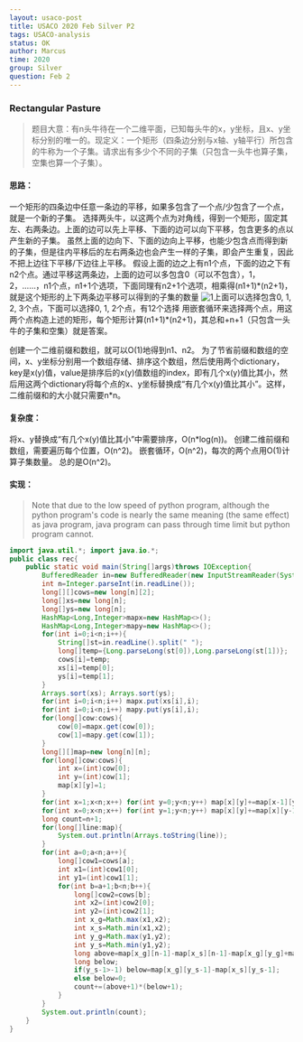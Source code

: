 ```yaml
---
layout: usaco-post
title: USACO 2020 Feb Silver P2
tags: USACO-analysis
status: OK
author: Marcus
time: 2020
group: Silver
question: Feb 2
---
```

### Rectangular Pasture

> 题目大意：有n头牛待在一个二维平面，已知每头牛的x，y坐标，且x、y坐标分别的唯一的。现定义：一个矩形（四条边分别与x轴、y轴平行）所包含的牛称为一个子集。请求出有多少个不同的子集（只包含一头牛也算子集，空集也算一个子集）。

#### 思路：

一个矩形的四条边中任意一条边的平移，如果多包含了一个点/少包含了一个点，就是一个新的子集。
选择两头牛，以这两个点为对角线，得到一个矩形，固定其左、右两条边。上面的边可以先上平移、下面的边可以向下平移，包含更多的点以产生新的子集。
虽然上面的边向下、下面的边向上平移，也能少包含点而得到新的子集，但是往内平移后的左右两条边也会产生一样的子集，即会产生重复，因此不把上边往下平移/下边往上平移。
假设上面的边之上有n1个点，下面的边之下有n2个点。通过平移这两条边，上面的边可以多包含0（可以不包含），1，2，……，n1个点，n1+1个选项，下面同理有n2+1个选项，相乘得(n1+1)\*(n2+1)，就是这个矩形的上下两条边平移可以得到的子集的数量
![1](https://tva1.sinaimg.cn/mw690/0085ShT8gy1glwweqwyqdj307609paad.jpg)上面可以选择包含0, 1, 2, 3个点，下面可以选择0, 1, 2个点，有12个选择
用嵌套循环来选择两个点，用这两个点构造上述的矩形，每个矩形计算(n1+1)\*(n2+1)，其总和+n+1（只包含一头牛的子集和空集）就是答案。

创建一个二维前缀和数组，就可以O(1)地得到n1、n2。
为了节省前缀和数组的空间，x、y坐标分别用一个数组存储、排序这个数组，然后使用两个dictionary，key是x(y)值，value是排序后的x(y)值数组的index，即有几个x(y)值比其小，然后用这两个dictionary将每个点的x、y坐标替换成“有几个x(y)值比其小”。这样，二维前缀和的大小就只需要n\*n。

#### 复杂度：

将x、y替换成“有几个x(y)值比其小”中需要排序，O(n*log(n))。
创建二维前缀和数组，需要遍历每个位置，O(n\^2)。
嵌套循环，O(n\^2)，每次的两个点用O(1)计算子集数量。
总的是O(n\^2)。

#### 实现：

> Note that due to the low speed of python program, although the python program's code is nearly the same meaning (the same effect) as java program, java program can pass through time limit but python program cannot. 

```java
import java.util.*; import java.io.*;
public class rec{
    public static void main(String[]args)throws IOException{
        BufferedReader in=new BufferedReader(new InputStreamReader(System.in));
        int n=Integer.parseInt(in.readLine());
        long[][]cows=new long[n][2];
        long[]xs=new long[n];
        long[]ys=new long[n];
        HashMap<Long,Integer>mapx=new HashMap<>();
        HashMap<Long,Integer>mapy=new HashMap<>();
        for(int i=0;i<n;i++){
            String[]st=in.readLine().split(" ");
            long[]temp={Long.parseLong(st[0]),Long.parseLong(st[1])};
            cows[i]=temp;
            xs[i]=temp[0];
            ys[i]=temp[1];
        }
        Arrays.sort(xs); Arrays.sort(ys);
        for(int i=0;i<n;i++) mapx.put(xs[i],i);
        for(int i=0;i<n;i++) mapy.put(ys[i],i);
        for(long[]cow:cows){
            cow[0]=mapx.get(cow[0]);
            cow[1]=mapy.get(cow[1]);
        }
        long[][]map=new long[n][n];
        for(long[]cow:cows){
            int x=(int)cow[0];
            int y=(int)cow[1];
            map[x][y]=1;
        }
        for(int x=1;x<n;x++) for(int y=0;y<n;y++) map[x][y]+=map[x-1][y];
        for(int x=0;x<n;x++) for(int y=1;y<n;y++) map[x][y]+=map[x][y-1];
        long count=n+1;
        for(long[]line:map){
            System.out.println(Arrays.toString(line));
        }
        for(int a=0;a<n;a++){
            long[]cow1=cows[a];
            int x1=(int)cow1[0];
            int y1=(int)cow1[1];
            for(int b=a+1;b<n;b++){
                long[]cow2=cows[b];
                int x2=(int)cow2[0];
                int y2=(int)cow2[1];
                int x_g=Math.max(x1,x2);
                int x_s=Math.min(x1,x2);
                int y_g=Math.max(y1,y2);
                int y_s=Math.min(y1,y2);
                long above=map[x_g][n-1]-map[x_s][n-1]-map[x_g][y_g]+map[x_s][y_g];
                long below;
                if(y_s-1>-1) below=map[x_g][y_s-1]-map[x_s][y_s-1];
                else below=0;
                count+=(above+1)*(below+1);
            }
        }
        System.out.println(count);
    }
}
```